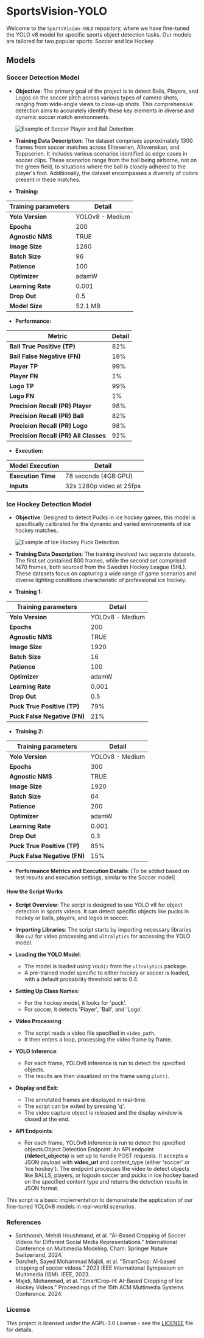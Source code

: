 # SportsVision-YOLO

Welcome to the `SportsVision-YOLO` repository, where we have fine-tuned the YOLO v8 model for specific sports object detection tasks. Our models are tailored for two popular sports: Soccer and Ice Hockey.

## Models

### Soccer Detection Model
- **Objective**: The primary goal of the project is to detect Balls, Players, and Logos on the soccer pitch across various types of camera shots, ranging from wide-angle views to close-up shots. This comprehensive detection aims to accurately identify these key elements in diverse and dynamic soccer match environments.
  
  ![Example of Soccer Player and Ball Detection](https://i.ibb.co/cYbzPzk/cropping.jpg)

- **Training Data Description**: The dataset comprises approximately 1300 frames from soccer matches across Eliteserien, Allsvenskan, and Toppserien. It includes various scenarios identified as edge cases in soccer clips. These scenarios range from the ball being airborne, not on the green field, to situations where the ball is closely adhered to the player's foot. Additionally, the dataset encompasses a diversity of colors present in these matches.

- **Training:** 

| Training parameters              | Detail                                      |
|----------------------------------|---------------------------------------------|
| **Yolo Version**                 | YOLOv8 - Medium                             |
| **Epochs**                       | 200                                         |
| **Agnostic NMS**                 | TRUE                                        |
| **Image Size**                   | 1280                                        |
| **Batch Size**                   | 96                                          |
| **Patience**                     | 100                                         |
| **Optimizer**                    | adamW                                       |
| **Learning Rate**                | 0.001                                       |
| **Drop Out**                     | 0.5                                         |
| **Model Size**                   | 52.1 MB                                     |

- **Performance:** 

| Metric                           | Detail                                      |
|----------------------------------|---------------------------------------------|
| **Ball True Positive (TP)**      | 82%                                         |
| **Ball False Negative (FN)**     | 18%                                         |
| **Player TP**                    | 99%                                         |
| **Player FN**                    | 1%                                          |
| **Logo TP**                      | 99%                                         |
| **Logo FN**                      | 1%                                          |
| **Precision Recall (PR) Player** | 98%                                         |
| **Precision Recall (PR) Ball**   | 82%                                         |
| **Precision Recall (PR) Logo**   | 98%                                         |
| **Precision Recall (PR) All Classes** | 92%                                  |

- **Execution:** 

| Model Execution                  | Detail                                      |
|----------------------------------|---------------------------------------------|
| **Execution Time**               | 78 seconds (4GB GPU)                        |
| **Inputs**                       | 32s 1280p video at 25fps                     |

<!--- ##### Link to the training sheet: https://docs.google.com/spreadsheets/d/1MXJZbh9JmHIsDejrBAAIB73V_QeDird1ET3RopYXqP4/edit?usp=sharing --->

### Ice Hockey Detection Model
- **Objective**: Designed to detect Pucks in ice hockey games, this model is specifically calibrated for the dynamic and varied environments of ice hockey matches.

  ![Example of Ice Hockey Puck Detection](https://i.ibb.co/9n614YV/2-pucks-in-rink.png)

- **Training Data Description**: The training involved two separate datasets. The first set contained 800 frames, while the second set comprised 1470 frames, both sourced from the Swedish Hockey League (SHL). These datasets focus on capturing a wide range of game scenarios and diverse lighting conditions characteristic of professional ice hockey.

- **Training 1:** 

| Training parameters              | Detail                                      |
|----------------------------------|---------------------------------------------|  
| **Yolo Version**                 | YOLOv8 - Medium                             |
| **Epochs**                       | 200                                         |
| **Agnostic NMS**                 | TRUE                                        |
| **Image Size**                   | 1920                                        |
| **Batch Size**                   | 16                                          |
| **Patience**                     | 100                                         |
| **Optimizer**                    | adamW                                       |
| **Learning Rate**                | 0.001                                       |
| **Drop Out**                     | 0.5                                         |
| **Puck True Positive (TP)**      | 79%                                         |
| **Puck False Negative (FN)**     | 21%                                         |

- **Training 2:** 

| Training parameters              | Detail                                      |
|----------------------------------|---------------------------------------------|
| **Yolo Version**                 | YOLOv8 - Medium                             |
| **Epochs**                       | 300                                         |
| **Agnostic NMS**                 | TRUE                                        |
| **Image Size**                   | 1920                                        |
| **Batch Size**                   | 64                                          |
| **Patience**                     | 200                                         |
| **Optimizer**                    | adamW                                       |
| **Learning Rate**                | 0.001                                       |
| **Drop Out**                     | 0.3                                         |
| **Puck True Positive (TP)**      | 85%                                         |
| **Puck False Negative (FN)**     | 15%                                         |

- **Performance Metrics and Execution Details**: [To be added based on test results and execution settings, similar to the Soccer model]

<!--- ##### Link to the training sheet: https://docs.google.com/spreadsheets/d/1AjyZic49A3KF9BOXiTQVdbmHqwF5O7O3yZJdFem0xk8/edit?usp=drive_link --->

#### How the Script Works
- **Script Overview**: The script is designed to use YOLO v8 for object detection in sports videos. It can detect specific objects like pucks in hockey or balls, players, and logos in soccer.

- **Importing Libraries**: The script starts by importing necessary libraries like `cv2` for video processing and `ultralytics` for accessing the YOLO model.

- **Loading the YOLO Model**:
  - The model is loaded using `YOLO()` from the `ultralytics` package.
  - A pre-trained model specific to either hockey or soccer is loaded, with a default probability threshold set to 0.4.

- **Setting Up Class Names**: 
  - For the hockey model, it looks for 'puck'.
  - For soccer, it detects 'Player', 'Ball', and 'Logo'.

- **Video Processing**:
  - The script reads a video file specified in `video_path`.
  - It then enters a loop, processing the video frame by frame.

- **YOLO Inference**:
  - For each frame, YOLOv8 inference is run to detect the specified objects.
  - The results are then visualized on the frame using `plot()`.

- **Display and Exit**:
  - The annotated frames are displayed in real-time.
  - The script can be exited by pressing 'q'.
  - The video capture object is released and the display window is closed at the end.
    
- **API Endpoints**:
  - For each frame, YOLOv8 inference is run to detect the specified objects.Object Detection Endpoint: An API endpoint **(/detect_objects)** is set up to handle 
    POST requests. It accepts a JSON payload with **video_url** and content_type (either 'soccer' or 'ice hockey'). The endpoint processes the video to detect 
    objects like BALLS, players, or logosin soccer and pucks in ice hockey based on the specified content type and returns the detection results in JSON format.

This script is a basic implementation to demonstrate the application of our fine-tuned YOLOv8 models in real-world scenarios. 

### References
 - Sarkhoosh, Mehdi Houshmand, et al. "AI-Based Cropping of Soccer Videos for Different Social Media Representations." International Conference on Multimedia Modeling. Cham: Springer Nature Switzerland, 2024.
 - Dorcheh, Sayed Mohammad Majidi, et al. "SmartCrop: AI-based cropping of soccer videos." 2023 IEEE International Symposium on Multimedia (ISM). IEEE, 2023.
 - Majidi, Mohammad, et al. "SmartCrop-H: AI-Based Cropping of Ice Hockey Videos." Proceedings of the 15th ACM Multimedia Systems Conference. 2024.

### License
This project is licensed under the AGPL-3.0 License - see the [LICENSE](LICENSE) file for details.
